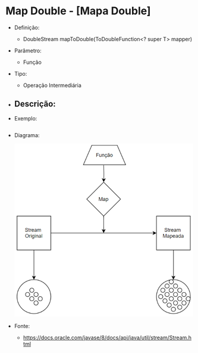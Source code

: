 # Map Double - [Mapa Double]

- Definição: 
    - DoubleStream mapToDouble(ToDoubleFunction<? super T> mapper)

- Parâmetro:
    - Função

- Tipo: 
    - Operação Intermediária

- Descrição:
    - 

- Exemplo: 
    ```
 
    ```
- Diagrama:

    ![Map](../images/04_map.png)

- Fonte: 
    - https://docs.oracle.com/javase/8/docs/api/java/util/stream/Stream.html